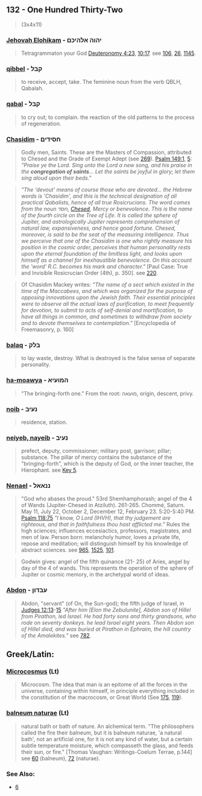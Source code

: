 ## 132 - One Hundred Thirty-Two
> (3x4x11)

### [Jehovah Elohikam](/keys/IHVH.ALHIKM) - יהוה אלהיכם
> Tetragrammaton your God [Deuteronomy 4:23](http://biblehub.com/deuteronomy/4-23.htm), [10:17](http://biblehub.com/deuteronomy/10-17.htm). see [106](106), [26](26), [1145](1145).

### [qibbel](/keys/QBL) - קבל
> to receive, accept, take. The feminine noun from the verb QBLH, Qabalah.

### [qabal](/keys/QBL) - קבל
> to cry out; to complain. the reaction of the old patterns to the process of regeneration.

### [Chasidim](/keys/ChSIDIM) - חסידים
> Godly men, Saints. These are the Masters of Compassion, attributed to Chesed and the Grade of Exempt Adept (see [269](269)). [Psalm 149:1](http://biblehub.com/psalms/149-1.htm), [5](http://biblehub.com/psalms/149-1.htm): *"Praise ye the Lord. Sing unto the Lord a new song, and his praise in the **congregation of saints**... Let the saints be joyful in glory; let them sing aloud upon their beds."*

> *"The 'devout' means of course those who are devoted... the Hebrew words is 'Chasidim', and this is the technical designation of all practical Qabalists, hence of all true Rosicrucians. The word comes from the noun חסד, [Chesed](/keys/ChSD), Mercy or benevolence. This is the name of the fourth circle on the Tree of Life. It is called the sphere of Jupiter, and astrologically Jupiter represents comprehension of natural law, expansiveness, and hence good fortune. Chesed, moreover, is said to be the seat of the measuring intelligence. Thus we perceive that one of the Chasidim is one who rightly measure his position in the cosmic order, perceives that human personality rests upon the eternal foundation of the limitless light, and looks upon himself as a channel for inexhaustible benevolence. On this account the 'word' R.C. becomes his mark and character."* [Paul Case: True and Invisible Rosicrucian Order (4th), p. 350]. see [220](220).

> Of Chasidim Mackey writes: *"The name of a sect which existed in the time of the Maccabees, and which was organized for the purpose of opposing innovations upon the Jewish faith. Their essential principles were to observe all the actual laws of purification, to meet frequently for devotion, to submit to acts of self-denial and mortification, to have all things in common, and sometimes to withdraw from society and to devote themselves to contemplation."* [Encyclopedia of Freemasonry, p. 160]

### [balaq](/keys/BLQ) - בלק
> to lay waste, destroy. What is destroyed is the false sense of separate personality.

### [ha-moawya](/keys/HMVOIA) - המועיא
> "The bringing-forth one." From the root: מועאה, origin, descent, privy.

### [noib](/keys/NOIB) - נעיב
> residence, station.

### [neiyeb, nayeib](/keys/NOIB) - נעיב
> prefect, deputy, commissioner; military post, garrison; pillar; substance. The pillar of mercy contains the substance of the "bringing-forth", which is the deputy of God, or the inner teacher, the Hierophant. see [Key 5](5).

### [Nenael](/keys/NNAAL) - ננאאל
> "God who abases the proud." 53rd Shemhamphorash; angel of the 4 of Wands (Jupiter-Chesed in Atziluth). 261-265. Chommé, Saturn. May 11, July 22, October 2, December 12, February 23. 5:20-5:40 PM. [Psalm 118:75](http://biblehub.com/psalms/118-75.htm) *"I know, O Lord (IHVH), that thy judgement are righteous, and that in faithfulness thou hast afflicted me."* Rules the high sciences; influences eccesiactics, professors, magistrates, and men of law. Person born: melancholy humor, loves a private life, repose and meditation; will distinguish himself by his knowledge of abstract sciences. see [965](965), [1525](1525), [101](101).

> Godwin gives: angel of the fifth quinance (21- 25) of Aries, angel by day of the 4 of wands. This represents the operation of the sphere of Jupiter or cosmic memory, in the archetypal world of ideas.

### [Abdon](/keys/OBDVN) - עבדון
> Abdon, "servant" (of On, the Sun-god); the fifth judge of Israel, in [Judges 12:13](http://biblehub.com/judges/12-13.htm)-[15](http://biblehub.com/judges/12-15.htm) *"After him [Elon the Zebulunite], Abdon son of Hillel from Pirathon, led Israel. He had forty sons and thirty grandsons, who rode on seventy donkeys. he lead Israel eight years. Then Abdon son of Hillel died, and was buried at Pirathon in Ephraim, the hill country of the Amalekites."* see [782](782).

## Greek/Latin:

### [Microcosmus](/latin?word=Microcosmus) (Lt)
> Microcosm. The idea that man is an epitome of all the forces in the universe, containing within himself, in principle everything included in the constitution of the macrocosm, or Great World (See [175](175), [119](119)).

### [balneum naturae](/latin?word=balneum+naturae) (Lt)
> natural bath or bath of nature. An alchemical term. "The philosophers called the fire their balneum, but it is balneum naturae, 'a natural bath', not an artificial one, for it is not any kind of water, but a certain subtle temperature moisture, which compasseth the glass, and feeds their sun, or fire." [Thomas Vaughan: Writings-Coelum Terrae, p.144] see [60](60) (balneum), [72](72) (naturae).

### See Also:

- [6](6)
